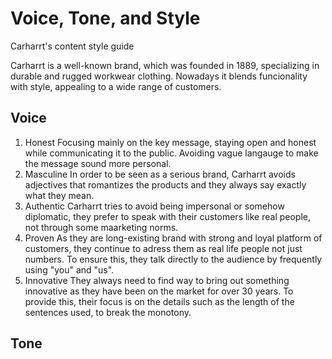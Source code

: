 # Voice, Tone, and Style

Carharrt's content style guide 

Carharrt is a well-known brand, which was founded in 1889, specializing in durable and rugged workwear clothing. Nowadays it blends funcionality with style, appealing to a wide range of customers. 

## Voice

1. Honest
Focusing mainly on the key message, staying open and honest while communicating it to the public. Avoiding vague langauge to make the message sound more personal. 
2. Masculine
In order to be seen as a serious brand, Carharrt avoids adjectives that romantizes the products and they always say exactly what they mean. 
3. Authentic
Carharrt tries to avoid being impersonal or somehow diplomatic, they prefer to speak with their customers like real people, not through some maarketing norms. 
4. Proven
As they are long-existing brand with strong and loyal platform of customers, they continue to adress them as real life people not just numbers. To ensure this, they talk directly to the audience by frequently using "you" and "us". 
5. Innovative
They always need to find way to bring out something innovative as they have been on the market for over 30 years. To provide this, their focus is on the details such as the length of the sentences used, to break the monotony. 


## Tone
